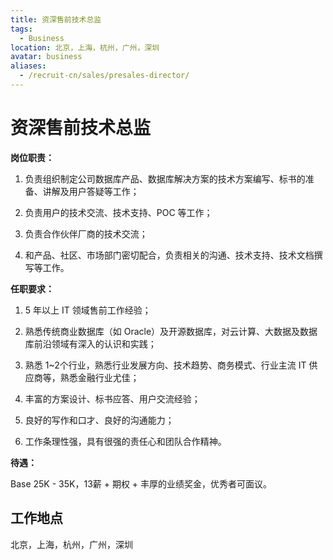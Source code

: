 ```yaml
---
title: 资深售前技术总监
tags:
  - Business
location: 北京，上海，杭州，广州，深圳
avatar: business
aliases:
  - /recruit-cn/sales/presales-director/
---
```


# 资深售前技术总监

**岗位职责：**

1. 负责组织制定公司数据库产品、数据库解决方案的技术方案编写、标书的准备、讲解及用户答疑等工作；

2. 负责用户的技术交流、技术支持、POC 等工作；

3. 负责合作伙伴厂商的技术交流；

4. 和产品、社区、市场部门密切配合，负责相关的沟通、技术支持、技术文档撰写等工作。

**任职要求：**

1. 5 年以上 IT 领域售前工作经验；

2. 熟悉传统商业数据库（如 Oracle）及开源数据库，对云计算、大数据及数据库前沿领域有深入的认识和实践；

3. 熟悉 1~2个行业，熟悉行业发展方向、技术趋势、商务模式、行业主流 IT 供应商等，熟悉金融行业尤佳；

4. 丰富的方案设计、标书应答、用户交流经验；

5. 良好的写作和口才、良好的沟通能力；

6. 工作条理性强，具有很强的责任心和团队合作精神。

**待遇：**

Base 25K - 35K，13薪 + 期权 + 丰厚的业绩奖金，优秀者可面议。

## 工作地点

北京，上海，杭州，广州，深圳
